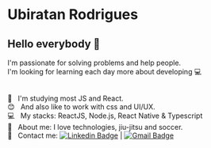 

# Ubiratan Rodrigues

## Hello everybody 👋
I'm passionate for solving problems and help people.
<br>
I'm looking for learning each day more about developing :computer:


 <br/> :purple_heart: &nbsp; I'm studying most JS and React.
 <br/> :blush: &nbsp; And also like to work with css and UI/UX.
 <br/> :computer: &nbsp; My stacks: ReactJS, Node.js, React Native & Typescript
 <br/> 💬  &nbsp; About me: I love technologies, jiu-jitsu and soccer.
 <br/> :email: &nbsp; Contact me: [![Linkedin Badge](https://img.shields.io/badge/-UbiratanRodrigues-blue?style=flat-square&logo=Linkedin&logoColor=white&link=https://www.linkedin.com/in/ubiratan-da-rosa-rodrigues-b1a717157/)](https://www.linkedin.com/in/ubiratan-da-rosa-rodrigues-b1a717157/) 
| 
[![Gmail Badge](https://img.shields.io/badge/-birarr@gmail.com-c14438?style=flat-square&logo=Gmail&logoColor=white&link=mailto:birarr@gmail.com)](mailto:birarr@gmail.com)
